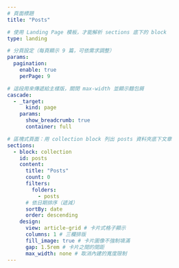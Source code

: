 ```yaml
---
# 頁面標題
title: "Posts"

# 使用 Landing Page 模板，才能解析 sections 底下的 block
type: landing

# 分頁設定（每頁顯示 9 篇，可依需求調整）
params:
  pagination:
    enable: true
    perPage: 9

# 這段用來傳遞給主樣版，關閉 max-width 並顯示麵包屑
cascade:
  - _target:
      kind: page
    params:
      show_breadcrumb: true
      container: full

# 區塊式頁面：用 collection block 列出 posts 資料夾底下文章
sections:
  - block: collection
    id: posts
    content:
      title: "Posts"
      count: 0
      filters:
        folders:
          - posts
      # 依日期排序（遞減）
      sortBy: date
      order: descending
    design:
      view: article-grid # 卡片式格子顯示
      columns: 1 # 三欄排版
      fill_image: true # 卡片圖像不強制填滿
      gap: 1.5rem # 卡片之間的間距
      max_width: none # 取消內建的寬度限制
---
```


